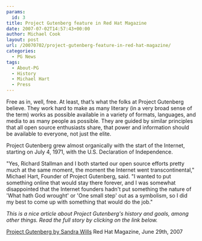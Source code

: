 ```yaml
---
params:
  id: 3
title: Project Gutenberg feature in Red Hat Magazine
date: 2007-07-02T14:57:43+00:00
author: Michael Cook
layout: post
url: /20070702/project-gutenberg-feature-in-red-hat-magazine/
categories:
  - PG News
tags:
  - About-PG
  - History
  - Michael Hart
  - Press
---
```

Free as in, well, free. At least, that’s what the folks at Project Gutenberg believe. They work hard to make as many literary (in a very broad sense of the term) works as possible available in a variety of formats, languages, and media to as many people as possible. They are guided by similar principles that all open source enthusiasts share, that power and information should be available to everyone, not just the elite.

Project Gutenberg grew almost organically with the start of the Internet, starting on July 4, 1971, with the U.S. Declaration of Independence.

"Yes, Richard Stallman and I both started our open source efforts pretty much at the same moment, the moment the Internet went transcontinental," Michael Hart, Founder of Project Gutenberg, said. "I wanted to put something online that would stay there forever, and I was somewhat disappointed that the Internet founders hadn't put something the nature of 'What hath God wrought' or 'One small step' out as a symbolism, so I did my best to come up with something that would do the job."

_This is a nice article about Project Gutenberg's history and goals, among other things. Read the full story by clicking on the link below._

[Project Gutenberg by Sandra Wills](http://www.redhatmagazine.com/2007/06/29/project-gutenberg/)
Red Hat Magazine, June 29th, 2007
